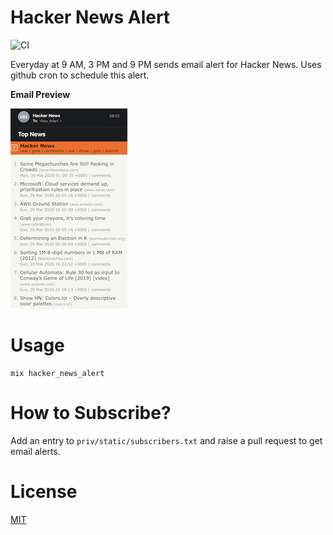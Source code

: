 # Hacker News Alert

![CI](https://github.com/vasuadari/hacker_news_alert/workflows/CI/badge.svg)

Everyday at 9 AM, 3 PM and 9 PM sends email alert for Hacker News. Uses github cron to schedule this alert.

**Email Preview**

![Hacker News Email](priv/static/email_preview.jpg)

# Usage

```
mix hacker_news_alert
```

# How to Subscribe?

Add an entry to `priv/static/subscribers.txt` and raise a pull request to get email alerts.

# License

[MIT](LICENSE)
